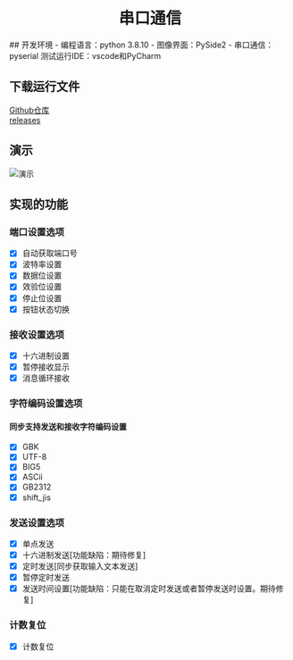 <div align="center">
<h1 align="center">串口通信</h1>
</div>
## 开发环境
- 编程语言：python 3.8.10
- 图像界面：PySide2
- 串口通信：pyserial
测试运行IDE：vscode和PyCharm

## 下载运行文件
[Github仓库](https://github.com/ChestnutYueyue/Serial-Port-Assistant) \
[releases](https://gitee.com/ricocosoul/Serial-Port-Assistant/releases/)

## 演示
![演示](https://gitee.com/ricocosoul/Serial-Port-Assistant/raw/main/img/1.gif)

## 实现的功能
### 端口设置选项
- [x] 自动获取端口号
- [x] 波特率设置
- [x] 数据位设置
- [x] 效验位设置
- [x] 停止位设置
- [x] 按钮状态切换
### 接收设置选项
- [x] 十六进制设置
- [x] 暂停接收显示
- [x] 消息循环接收
### 字符编码设置选项
#### 同步支持发送和接收字符编码设置
- [x] GBK
- [x] UTF-8
- [x] BIG5
- [x] ASCii
- [x] GB2312
- [x] shift_jis
### 发送设置选项
- [x] 单点发送
- [x] 十六进制发送[功能缺陷：期待修复]
- [x] 定时发送[同步获取输入文本发送]
- [x] 暂停定时发送
- [x] 发送时间设置[功能缺陷：只能在取消定时发送或者暂停发送时设置。期待修复]
### 计数复位
- [x] 计数复位